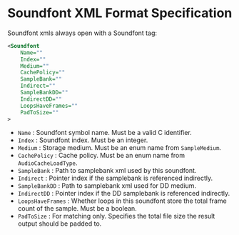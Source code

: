 # Soundfont XML Format Specification

Soundfont xmls always open with a Soundfont tag:
```xml
<Soundfont
    Name=""
    Index=""
    Medium=""
    CachePolicy=""
    SampleBank=""
    Indirect=""
    SampleBankDD=""
    IndirectDD=""
    LoopsHaveFrames=""
    PadToSize=""
>
```
- `Name`            : Soundfont symbol name. Must be a valid C identifier.
- `Index`           : Soundfont index. Must be an integer.
- `Medium`          : Storage medium. Must be an enum name from `SampleMedium`.
- `CachePolicy`     : Cache policy. Must be an enum name from `AudioCacheLoadType`.
- `SampleBank`      : Path to samplebank xml used by this soundfont.
- `Indirect`        : Pointer index if the samplebank is referenced indirectly.
- `SampleBankDD`    : Path to samplebank xml used for DD medium.
- `IndirectDD`      : Pointer index if the DD samplebank is referenced indirectly.
- `LoopsHaveFrames` : Whether loops in this soundfont store the total frame count of the sample. Must be a boolean.
- `PadToSize`       : For matching only. Specifies the total file size the result output should be padded to.


